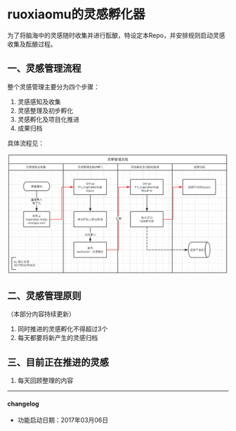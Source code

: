 # ruoxiaomu的灵感孵化器

为了将脑海中的灵感随时收集并进行酝酿，特设定本Repo，并安排规则启动灵感收集及酝酿过程。

## 一、灵感管理流程

整个灵感管理主要分为四个步骤：

1. 灵感感知及收集
2. 灵感整理及初步孵化
3. 灵感孵化及项目化推进
4. 成果归档

具体流程见：

![任务流程](workflowInspiration.gif)

## 二、灵感管理原则
（本部分内容持续更新）

1. 同时推进的灵感孵化不得超过3个
2. 每天都要将新产生的灵感归档

## 三、目前正在推进的灵感

1. 每天回顾整理的内容

- - - - -
#### changelog

- 功能启动日期：2017年03月06日  
